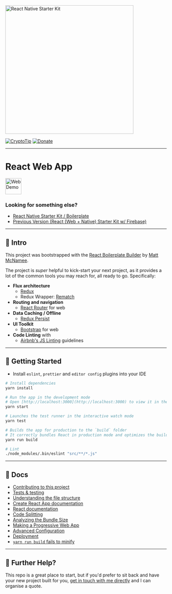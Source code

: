 <img src="/documentation/rsk-logo.jpg" alt="React Native Starter Kit" width="400" />

[![CryptoTip](https://img.shields.io/badge/Donate%20with-CryptoTip-blue.svg?style=flat&colorB=007bff)](https://cryptotip.it/p/mcnamee)  [![Donate](https://img.shields.io/badge/Donate-PayPal-green.svg)](https://www.paypal.com/cgi-bin/webscr?cmd=_s-xclick&hosted_button_id=U7CE3LJYX859E)

---

# React Web App

<a href="https://react-starter-kit.mcnam.ee/"><img src="/documentation/web-demo.jpg" alt="Web Demo" height="50" /></a>

### Looking for something else?

- [React Native Starter Kit / Boilerplate](https://github.com/mcnamee/react-native-starter-kit)
- [Previous Version (React (Web + Native) Starter Kit w/ Firebase)](https://github.com/mcnamee/react-native-starter-kit/tree/archive/v3)

---

## 👋 Intro

This project was bootstrapped with the [React Boilerplate Builder](https://github.com/mcnamee/react-native-boilerplate-builder) by [Matt McNamee](https://mcnam.ee).

The project is _super_ helpful to kick-start your next project, as it provides a lot of the common tools you may reach for, all ready to go. Specifically:

- __Flux architecture__
    - [Redux](https://redux.js.org/docs/introduction/)
    - Redux Wrapper: [Rematch](https://github.com/rematch/rematch)
- __Routing and navigation__
    - [React Router](https://github.com/ReactTraining/react-router) for web
- __Data Caching / Offline__
    - [Redux Persist](https://github.com/rt2zz/redux-persist)
- __UI Toolkit__
    - [Bootstrap](https://getbootstrap.com/) for web
- __Code Linting__ with
    - [Airbnb's JS Linting](https://github.com/airbnb/javascript) guidelines

---

## 🚀 Getting Started

- Install `eslint`, `prettier` and `editor config` plugins into your IDE

```bash
# Install dependencies
yarn install

# Run the app in the development mode
# Open [http://localhost:3000](http://localhost:3000) to view it in the browser.
yarn start

# Launches the test runner in the interactive watch mode
yarn test

# Builds the app for production to the `build` folder
# It correctly bundles React in production mode and optimizes the build for the best performance
yarn run build

# Lint
./node_modules/.bin/eslint "src/**/*.js"
```

---

## 📖 Docs

- [Contributing to this project](/documentation/contributing.md)
- [Tests & testing](/documentation/testing.md)
- [Understanding the file structure](/documentation/file-structure.md)
- [Create React App documentation](https://facebook.github.io/create-react-app/docs/getting-started)
- [React documentation](https://reactjs.org/)
- [Code Splitting](https://facebook.github.io/create-react-app/docs/code-splitting)
- [Analyzing the Bundle Size](https://facebook.github.io/create-react-app/docs/analyzing-the-bundle-size)
- [Making a Progressive Web App](https://facebook.github.io/create-react-app/docs/making-a-progressive-web-app)
- [Advanced Configuration](https://facebook.github.io/create-react-app/docs/advanced-configuration)
- [Deployment](https://facebook.github.io/create-react-app/docs/deployment)
- [`yarn run build` fails to minify](https://facebook.github.io/create-react-app/docs/troubleshooting#npm-run-build-fails-to-minify)

---

## 👊 Further Help?

This repo is a great place to start, but if you'd prefer to sit back and have your new project built for you, [get in touch with me directly](https://mcnam.ee) and I can organise a quote.
